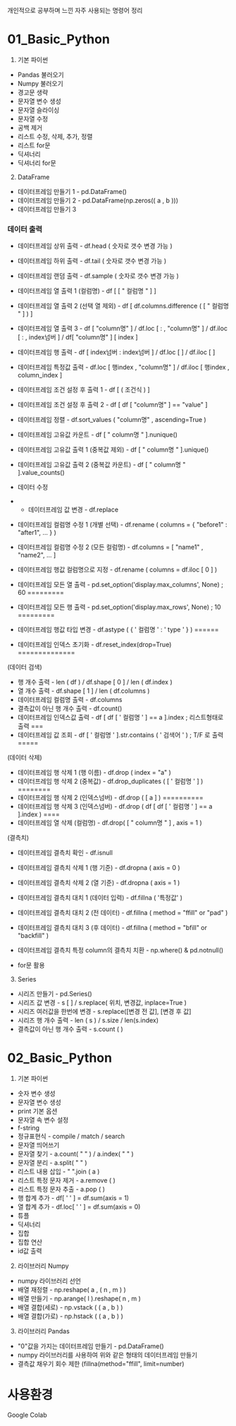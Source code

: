 개인적으로 공부하며 느낀 자주 사용되는 명령어 정리

# 01_Basic_Python

1. 기본 파이썬
- Pandas 불러오기
- Numpy 불러오기
- 경고문 생략
- 문자열 변수 생성
- 문자열 슬라이싱
- 문자열 수정
- 공백 제거
- 리스트 수정, 삭제, 추가, 정렬
- 리스트 for문
- 딕셔너리
- 딕셔너리 for문

2. DataFrame
- 데이터프레임 만들기 1 - pd.DataFrame()
- 데이터프레임 만들기 2 - pd.DataFrame(np.zeros(( a , b )))
- 데이터프레임 만들기 3

### 데이터 출력
- 데이터프레임 상위 출력 - df.head ( 숫자로 갯수 변경 가능 )
- 데이터프레임 하위 출력 - df.tail ( 숫자로 갯수 변경 가능 )
- 데이터프레임 랜덤 출력 - df.sample ( 숫자로 갯수 변경 가능 )
- 데이터프레임 열 출력 1 (컬럼명) - df [ [ " 컬럼명 " ] ]
- 데이터프레임 열 출력 2 (선택 열 제외) - df [ df.columns.difference ( [ " 컬럼명 " ] ) ]
- 데이터프레임 열 출력 3 - df [ "column명" ] / df.loc [ : , "column명" ] / df.iloc [ : , index넘버 ] / df[ "column명" ] [ index ]
- 데이터프레임 행 출력 - df [ index넘버 : index넘버 ] / df.loc [  ] / df.iloc [  ]
- 데이터프레임 특정값 출력 - df.loc [ 행index , "column명" ] / df.iloc [ 행index , column_index ]
- 데이터프레임 조건 설정 후 출력 1 - df [ ( 조건식 ) ]
- 데이터프레임 조건 설정 후 출력 2 - df [ df [ "column명" ] == "value" ]
- 데이터프레임 정렬 - df.sort_values ( "column명" , ascending=True )
- 데이터프레임 고유값 카운트 - df [ " column명 " ].nunique()
- 데이터프레임 고유값 출력 1 (중복값 제외) - df [ " column명 " ].unique()
- 데이터프레임 고유값 출력 2 (중복값 카운트) - df [ " column명 " ].value_counts()

- 데이터 수정
- - 데이터프레임 값 변경 - df.replace
- 데이터프레임 컬럼명 수정 1 (개별 선택) - df.rename ( columns = { "before1" : "after1", ... } )
- 데이터프레임 컬럼명 수정 2 (모든 컬럼명) - df.columns = [ "name1" , "name2",  ... ]
- 데이터프레임 행값 컬럼명으로 지정 - df.rename ( columns = df.iloc [ 0 ] )
- 데이터프레임 모든 열 출력 - pd.set_option('display.max_columns', None) ; 60 =========
- 데이터프레임 모든 행 출력 - pd.set_option('display.max_rows', None) ; 10 =========
- 데이터프레임 행값 타입 변경 - df.astype ( { ' 컬럼명 ' : ' type ' } ) ======
- 데이터프레임 인덱스 초기화 - df.reset_index(drop=True) ==============

(데이터 검색)
- 행 개수 출력 - len ( df ) / df.shape [ 0 ] / len ( df.index )
- 열 개수 출력 - df.shape [ 1 ] / len ( df.columns )
- 데이터프레임 컬럼명 출력 - df.columns
- 결측값이 아닌 행 개수 출력 - df.count()
- 데이터프레임 인덱스값 출력 - df [ df [ ' 컬럼명 ' ] == a ].index ; 리스트형태로 출력 ===
- 데이터프레임 값 조회 - df [ ' 컬럼명 ' ].str.contains ( ' 검색어 ' ) ; T/F 로 출력 =====

(데이터 삭제)
- 데이터프레임 행 삭제 1 (행 이름) - df.drop ( index = "a" )
- 데이터프레임 행 삭제 2 (중복값) - df.drop_duplicates ( [ ' 컬럼명 ' ] ) ========
- 데이터프레임 행 삭제 2 (인덱스넘버) - df.drop ( [ a ] ) ==========
- 데이터프레임 행 삭제 3 (인덱스넘버) - df.drop ( df [ df [ ' 컬럼명 ' ] == a ].index ) ====
- 데이터프레임 열 삭제 (컬럼명) - df.drop( [ " column명 " ] , axis = 1 )

(결측치)
- 데이터프레임 결측치 확인 - df.isnull
- 데이터프레임 결측치 삭제 1 (행 기준) - df.dropna ( axis = 0 )
- 데이터프레임 결측치 삭제 2 (열 기준) - df.dropna ( axis = 1 )
- 데이터프레임 결측치 대치 1 (데이터 입력) - df.fillna ( '특정값' )
- 데이터프레임 결측치 대치 2 (전 데이터) - df.fillna ( method = "ffill" or "pad" )
- 데이터프레임 결측치 대치 3 (후 데이터) - df.fillna ( method = "bfill" or "backfill" )
- 데이터프레임 결측치 특정 column의 결측치 치환 - np.where() & pd.notnull()

- for문 활용

3. Series
- 시리즈 만들기 - pd.Series()
- 시리즈 값 변경 - s [ ] / s.replace( 위치, 변경값, inplace=True )
- 시리즈 여러값을 한번에 변경 - s.replace([변경 전 값], [변경 후 값]
- 시리즈 행 개수 출력 - len ( s ) / s.size / len(s.index)
- 결측값이 아닌 행 개수 출력 - s.count ( )


# 02_Basic_Python

1. 기본 파이썬
- 숫자 변수 생성
- 문자열 변수 생성
- print 기본 옵션
- 문자열 속 변수 설정
- f-string
- 정규표현식 - compile / match / search
- 문자열 띄어쓰기
- 문자열 찾기 - a.count( "  " ) / a.index( "  " )
- 문자열 분리 - a.split( " " )
- 리스트 내용 삽입 - " ".join ( a )
- 리스트 특정 문자 제거 - a.remove ( )
- 리스트 특정 문자 추출 - a.pop ( )
- 행 합계 추가 - df[ ' ' ] = df.sum(axis = 1)
- 열 합계 추가 - df.loc[ ' ' ] = df.sum(axis = 0)
- 튜플
- 딕셔너리
- 집합
- 집합 연산
- id값 출력

2. 라이브러리 Numpy
- numpy 라이브러리 선언
- 배열 재정렬 - np.reshape( a , ( n , m ) )
- 배열 만들기 - np.arange( l ).reshape( n , m )
- 배열 결합(세로) - np.vstack ( ( a , b ) )
- 배열 결합(가로) - np.hstack ( ( a , b ) )

3. 라이브러리 Pandas
- "0"값을 가지는 데이터프레임 만들기 - pd.DataFrame()
- numpy 라이브러리를 사용하여 위와 같은 형태의 데이터프레임 만들기
- 결측값 채우기 회수 제한 (fillna(method="ffill", limit=number)


# 사용환경
Google Colab
